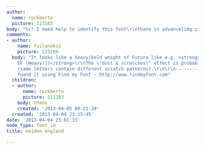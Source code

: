 ```yaml
---
author:
  name: rockberto
  picture: 113183
body: "hi! I need help to identify this font\r\nthanx in advance[img:sites/default/files/old-images/Imagem2_5427.jpg]"
comments:
- author:
    name: fvilanakis
    picture: 123289
  body: "It looks like a heavy/bold weight of Futura like e.g. <strong>[[http://www.findmyfont.com/index.php/fonts/font-preview?fset=Berthold&ffam=Futura%20BQ%20-%20DemiBold&fid=2ac4215f0756be144108c5af278a0551&fsize=60&text=MAIDEN%20ENGLAND%20'88&fit=1|Futura
    EF (Heavy)]]</strong>\r\nThe \"dust & scratches\" effect is probably added later
    (same letters contain different scratch patterns).\r\n\r\n-----------------------------------------------\r\nI
    found it using Find my Font - http://www.findmyfont.com"
  children:
  - author:
      name: rockberto
      picture: 113183
    body: thanx
    created: '2013-04-05 00:21:28'
  created: '2013-04-04 23:15:45'
date: '2013-04-04 23:01:33'
node_type: font_id
title: maiden england

---
```

